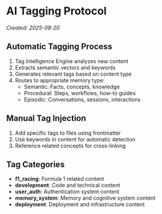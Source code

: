 # AI Tagging Protocol
*Created: 2025-08-20*

## Automatic Tagging Process
1. Tag Intelligence Engine analyzes new content
2. Extracts semantic vectors and keywords
3. Generates relevant tags based on content type
4. Routes to appropriate memory type:
   - Semantic: Facts, concepts, knowledge
   - Procedural: Steps, workflows, how-to guides
   - Episodic: Conversations, sessions, interactions

## Manual Tag Injection
1. Add specific tags to files using frontmatter
2. Use keywords in content for automatic detection
3. Reference related concepts for cross-linking

## Tag Categories
- **f1_racing**: Formula 1 related content
- **development**: Code and technical content
- **user_auth**: Authentication system content
- **memory_system**: Memory and cognitive system content
- **deployment**: Deployment and infrastructure content

